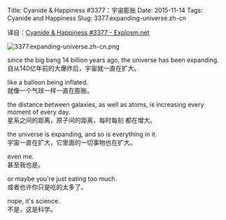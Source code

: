 Title: Cyanide & Happiness #3377：宇宙膨胀
Date: 2015-11-14
Tags: Cyanide and Happiness
Slug: 3377.expanding-universe.zh-cn

译自：[Cyanide & Happiness #3377 - Explosm.net](http://explosm.net/comics/3377/)


![3377.expanding-universe.zh-cn.png](/static/images/comics/3377.expanding-universe.zh-cn.png)




since the big bang 14
billion years ago, the
universe has been expanding.               
自从140亿年前的大爆炸后，宇宙就一直在扩大。


like a balloon being inflated.          
就像一个气球一样一直在膨胀。


the distance between galaxies,
as well as atoms, is increasing
every moment of every day.          
星系之间的距离，原子间的距离，每时每刻
都在增大。


the universe is expanding,
and so is everything in it.         
宇宙一直在扩大，它里面的一切事物也在扩大。

even me.        
甚至我也是。

or maybe you're just
eating too much.        
或者也许你只是吃的太多了。

nope, it's science.     
不是，这是科学。


